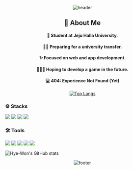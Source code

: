 <div align=center>
  
  <!--Header-->
  ![header](https://capsule-render.vercel.app/api?section=header&type=waving&color=gradient&customColorList=14,15,18&height=350&text=Hi%20I'm%20HYE%20WON&fontAlignY=45&desc=🎓%20AI%20Major%20|%20😼%20Student%20|%20🔥%20Still%20Debugging%20Myself%20IRL)
  
</div>

<div align=center>

  ## 👀 About Me
  #### 🏫 Student at Jeju Halla University. 
  #### ✍🏻 Preparing for a university transfer.
  #### ✨ Focused on web and app development.
  #### 👩🏻‍💻 Hoping to develop a game in the future.
  #### 💻 404: Experience Not Found (Yet)
  
</div>

<div align="center">

  [![Top Langs](https://github-readme-stats.vercel.app/api/top-langs/?username=hye-wonn&layout=donut-vertical)](https://github.com/hye-wonn/github-readme-stats)
  
</div>


<div>
  <h3>⚙️ Stacks</h3>
  <!--Python-->
  <img src="https://img.shields.io/badge/Python-3776AB?style=flat&logo=Python&logoColor=white"/>
  <!--C-->
  <img src="https://img.shields.io/badge/C-A8B9CC?style=flat&logo=C&logoColor=white"/>
  <!--HTML5-->
  <img src="https://img.shields.io/badge/HTML5-E34F26?style=flat&logo=HTML5&logoColor=white"/>   
  <!--JavaScript-->
  <img src="https://img.shields.io/badge/JavaScript-F7DF1E?style=flat&logo=JavaScript&logoColor=white"/>
  
  <h3>🛠️ Tools</h3>
  <!--Visual Studio Code-->
  <img src="https://img.shields.io/badge/Visual Studio Code-007ACC?style=flat&logo=VisualStudioCode&logoColor=white">
  <!--Notion-->
  <img src="https://img.shields.io/badge/Notion-000000?style=flat&logo=Notion&logoColor=white">
  <!--Figma-->
  <img src="https://img.shields.io/badge/Figma-F24E1E?style=flat&logo=Figma&logoColor=white">
  <!--GitHub-->
  <img src="https://img.shields.io/badge/GitHub-181717?style=flat&logo=GitHub&logoColor=white">
  <!--Git-->
  <img src="https://img.shields.io/badge/Git-F05032?style=flat&logo=Git&logoColor=white">
</div>

<div>
  
  ![Hye-Won's GitHub stats](https://github-readme-stats.vercel.app/api?username=hye-wonn&show_icons=true&theme=dracula)

</div>

<div align="center">

  <!--Footer-->
  ![footer](https://capsule-render.vercel.app/api?section=footer&type=waving&color=gradient&customColorList=14,15,18)
  
</div>

<!--
**hye-wonn/hye-wonn** is a ✨ _special_ ✨ repository because its `README.md` (this file) appears on your GitHub profile.

Here are some ideas to get you started:

- 🔭 I’m currently working on ...
- 🌱 I’m currently learning ...
- 👯 I’m looking to collaborate on ...
- 🤔 I’m looking for help with ...
- 💬 Ask me about ...
- 📫 How to reach me: ...
- 😄 Pronouns: ...
- ⚡ Fun fact: ...
-->
